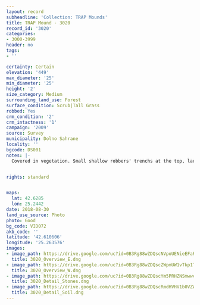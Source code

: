 ```yaml
---
layout: record
subheadline: 'Collection: TRAP Mounds'
title: TRAP Mound - 3020
record_id: '3020'
categories:
- 3000-3999
header: no
tags:
- ''

certainty: Certain
elevation: '449'
max_diameter: '25'
min_diameter: '25'
height: '2'
size_category: Medium
surrounding_land_use: Forest
surface_condition: Scrub|Tall Grass
robbed: Yes
crm_condition: '2'
crm_intactness: '1'
campaign: '2009'
source: Survey
municipality: Dolno Sahrane
locality: ''
bgcode: DS001
notes: |-
  Covered in vegetation. Small shallow robbers' trenchs at the top, large stones covering the surface of the mound; Large stones encompassing the area of the mound.


rights: standard


maps:
  lat: 42.6285
  lon: 25.2442
date: 2018-08-30
land_use_source: Photo
photo: Good
bg_code: VID072
akb_code: ''
latitude: '42.610606'
longitude: '25.263576'
images:
- image_path: https://drive.google.com/uc?id=0B3Rg88wZDQscNVpoUENieEFaRkE
  title: 3020_Overview_E.dng
- image_path: https://drive.google.com/uc?id=0B3Rg88wZDQscZWpmUW1vTkp1TEU
  title: 3020_Overview_W.dng
- image_path: https://drive.google.com/uc?id=0B3Rg88wZDQscYm5PRHZNSmwwczg
  title: 3020_Detail_Stones.dng
- image_path: https://drive.google.com/uc?id=0B3Rg88wZDQscRmdHVHV1b0VZWE0
  title: 3020_Detail_Soil.dng
---
```

